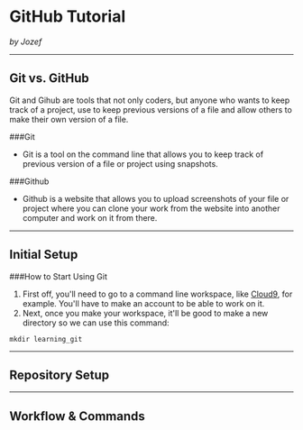 # GitHub Tutorial

_by Jozef_

---
## Git vs. GitHub

Git and Gihub are tools that not only coders, but anyone who wants to keep track of a project, use to keep previous versions of a file and allow others to make their own version of a file.  
  
###Git
* Git is a tool on the command line that allows you to keep track of previous version of a file or project using snapshots.  
  
###Github
* Github is a website that allows you to upload screenshots of your file or project where you can clone your work from the website into another computer and work on it from there.

---
## Initial Setup

###How to Start Using Git
1. First off, you'll need to go to a command line workspace, like [Cloud9](https://c9.io), for example. You'll have to make an account to be able to work on it.
2. Next, once you make your workspace, it'll be good to make a new directory so we can use this command:
```
mkdir learning_git
```

---
## Repository Setup



---
## Workflow & Commands